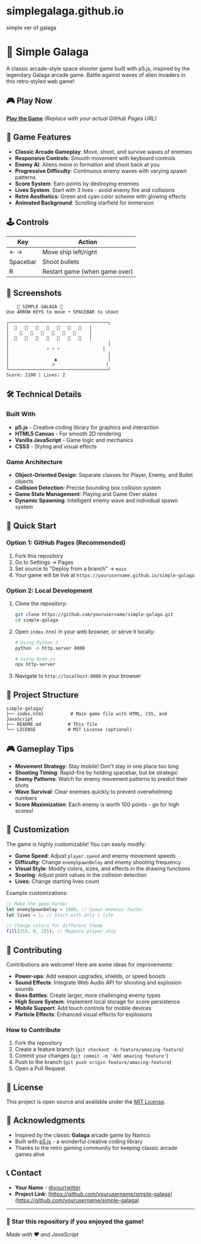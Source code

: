 # simplegalaga.github.io
simple ver of galaga
# 🚀 Simple Galaga

A classic arcade-style space shooter game built with p5.js, inspired by the legendary Galaga arcade game. Battle against waves of alien invaders in this retro-styled web game!

## 🎮 Play Now

[**Play the Game**](https://yourusername.github.io/simple-galaga) *(Replace with your actual GitHub Pages URL)*

## 🎯 Game Features

- **Classic Arcade Gameplay**: Move, shoot, and survive waves of enemies
- **Responsive Controls**: Smooth movement with keyboard controls
- **Enemy AI**: Aliens move in formation and shoot back at you
- **Progressive Difficulty**: Continuous enemy waves with varying spawn patterns
- **Score System**: Earn points by destroying enemies
- **Lives System**: Start with 3 lives - avoid enemy fire and collisions
- **Retro Aesthetics**: Green and cyan color scheme with glowing effects
- **Animated Background**: Scrolling starfield for immersion

## 🕹️ Controls

| Key | Action |
|-----|--------|
| ← → | Move ship left/right |
| Spacebar | Shoot bullets |
| R | Restart game (when game over) |

## 🎪 Screenshots

```
    🚀 SIMPLE GALAGA 🚀
Use ARROW KEYS to move • SPACEBAR to shoot

┌─────────────────────────────────────┐
│  👾   👾   👾   👾   👾   👾   👾   │
│    👾   👾   👾   👾   👾   👾     │
│  👾   👾   👾   👾   👾   👾   👾   │
│                                     │
│              ⚡ ⚡ ⚡                │
│                                     │
│                 ▲                   │
│                🔥                   │
└─────────────────────────────────────┘
Score: 2100 | Lives: 2
```

## 🛠️ Technical Details

### Built With
- **p5.js** - Creative coding library for graphics and interaction
- **HTML5 Canvas** - For smooth 2D rendering
- **Vanilla JavaScript** - Game logic and mechanics
- **CSS3** - Styling and visual effects

### Game Architecture
- **Object-Oriented Design**: Separate classes for Player, Enemy, and Bullet objects
- **Collision Detection**: Precise bounding box collision system
- **Game State Management**: Playing and Game Over states
- **Dynamic Spawning**: Intelligent enemy wave and individual spawn system

## 🚀 Quick Start

### Option 1: GitHub Pages (Recommended)
1. Fork this repository
2. Go to Settings → Pages
3. Set source to "Deploy from a branch" → `main`
4. Your game will be live at `https://yourusername.github.io/simple-galaga`

### Option 2: Local Development
1. Clone the repository:
   ```bash
   git clone https://github.com/yourusername/simple-galaga.git
   cd simple-galaga
   ```

2. Open `index.html` in your web browser, or serve it locally:
   ```bash
   # Using Python 3
   python -m http.server 8000
   
   # Using Node.js
   npx http-server
   ```

3. Navigate to `http://localhost:8000` in your browser

## 📁 Project Structure

```
simple-galaga/
├── index.html          # Main game file with HTML, CSS, and JavaScript
├── README.md          # This file
└── LICENSE            # MIT License (optional)
```

## 🎮 Gameplay Tips

- **Movement Strategy**: Stay mobile! Don't stay in one place too long
- **Shooting Timing**: Rapid-fire by holding spacebar, but be strategic
- **Enemy Patterns**: Watch for enemy movement patterns to predict their shots
- **Wave Survival**: Clear enemies quickly to prevent overwhelming numbers
- **Score Maximization**: Each enemy is worth 100 points - go for high scores!

## 🔧 Customization

The game is highly customizable! You can easily modify:

- **Game Speed**: Adjust `player.speed` and enemy movement speeds
- **Difficulty**: Change `enemySpawnDelay` and enemy shooting frequency
- **Visual Style**: Modify colors, sizes, and effects in the drawing functions
- **Scoring**: Adjust point values in the collision detection
- **Lives**: Change starting lives count

Example customizations:
```javascript
// Make the game harder
let enemySpawnDelay = 1000; // Spawn enemies faster
let lives = 1; // Start with only 1 life

// Change colors for different theme
fill(255, 0, 255); // Magenta player ship
```

## 🤝 Contributing

Contributions are welcome! Here are some ideas for improvements:

- **Power-ups**: Add weapon upgrades, shields, or speed boosts
- **Sound Effects**: Integrate Web Audio API for shooting and explosion sounds
- **Boss Battles**: Create larger, more challenging enemy types
- **High Score System**: Implement local storage for score persistence
- **Mobile Support**: Add touch controls for mobile devices
- **Particle Effects**: Enhanced visual effects for explosions

### How to Contribute
1. Fork the repository
2. Create a feature branch (`git checkout -b feature/amazing-feature`)
3. Commit your changes (`git commit -m 'Add amazing feature'`)
4. Push to the branch (`git push origin feature/amazing-feature`)
5. Open a Pull Request

## 📜 License

This project is open source and available under the [MIT License](LICENSE).

## 🙏 Acknowledgments

- Inspired by the classic **Galaga** arcade game by Namco
- Built with [p5.js](https://p5js.org/) - a wonderful creative coding library
- Thanks to the retro gaming community for keeping classic arcade games alive

## 📞 Contact

- **Your Name** - [@yourtwitter](https://twitter.com/yourtwitter)
- **Project Link**: [https://github.com/yourusername/simple-galaga](https://github.com/yourusername/simple-galaga)

---

### 🌟 Star this repository if you enjoyed the game!

*Made with ❤️ and JavaScript*
